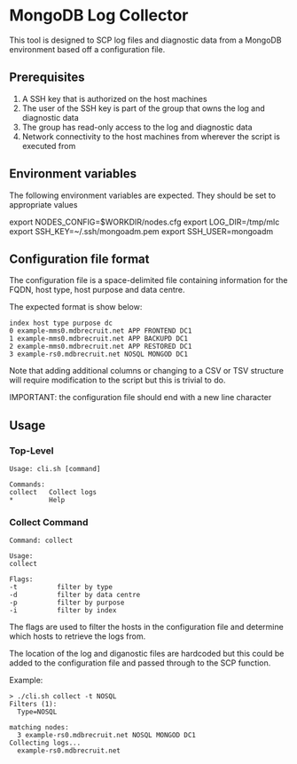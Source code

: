 # MongoDB Log Collector

This tool is designed to SCP log files and diagnostic data from a MongoDB environment based off a configuration file.

## Prerequisites

1. A SSH key that is authorized on the host machines
2. The user of the SSH key is part of the group that owns the log and diagnostic data
3. The group has read-only access to the log and diagnostic data
4. Network connectivity to the host machines from wherever the script is executed from

## Environment variables

The following environment variables are expected. They should be set to appropriate values

export NODES_CONFIG=$WORKDIR/nodes.cfg
export LOG_DIR=/tmp/mlc
export SSH_KEY=~/.ssh/mongoadm.pem
export SSH_USER=mongoadm

## Configuration file format

The configuration file is a space-delimited file containing information for the FQDN, host type, host purpose and data centre.

The expected format is show below:

```
index host type purpose dc
0 example-mms0.mdbrecruit.net APP FRONTEND DC1
1 example-mms0.mdbrecruit.net APP BACKUPD DC1
2 example-mms0.mdbrecruit.net APP RESTORED DC1
3 example-rs0.mdbrecruit.net NOSQL MONGOD DC1
```

Note that adding additional columns or changing to a CSV or TSV structure will require modification to the script but this is trivial to do.

IMPORTANT: the configuration file should end with a new line character

## Usage

### Top-Level

```
Usage: cli.sh [command]

Commands:
collect   Collect logs
*         Help
```

### Collect Command

```
Command: collect

Usage:
collect

Flags:
-t          filter by type
-d          filter by data centre
-p          filter by purpose
-i          filter by index
```

The flags are used to filter the hosts in the configuration file and determine which hosts to retrieve the logs from.

The location of the log and diganostic files are hardcoded but this could be added to the configuration file and passed through to the SCP function.

Example:
```
> ./cli.sh collect -t NOSQL
Filters (1):
  Type=NOSQL

matching nodes:
  3 example-rs0.mdbrecruit.net NOSQL MONGOD DC1
Collecting logs...
  example-rs0.mdbrecruit.net
```
